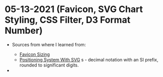 # 05-13-2021 (Favicon, SVG Chart Styling, CSS Filter, D3 Format Number)
- Sources from where I learned from:
    - [Favicon Sizing](https://www.tutorialspoint.com/Does-a-favicon-have-to-be-32x32-or-16x16)
    - [Positioning System With SVG](https://stackoverflow.com/questions/17786618/how-to-use-z-index-in-svg-elements)
s - decimal notation with an SI prefix, rounded to significant digits.

- 
